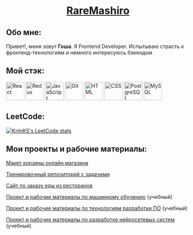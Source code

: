 <h1 align="center"><a href="https://github.com/RareMashiro" target="_blank">RareMashiro</a></h1>
<h2 align="left">Обо мне:</h2>
<p>
  Привет!, меня зовут <b>Гоша</b>. Я Frontend Developer. Испытываю страсть к фронтенд-технологиям и немного интересуюсь бэкендом
</p>
<h2 align="left">Мой стэк:</h2>
<div style="display: inline-block">
  <img width="50" src="https://user-images.githubusercontent.com/25181517/183897015-94a058a6-b86e-4e42-a37f-bf92061753e5.png" alt="React" title="React"/>
  <img width="50" src="https://user-images.githubusercontent.com/25181517/187896150-cc1dcb12-d490-445c-8e4d-1275cd2388d6.png" alt="Redux" title="Redux"/>
  <img width="50" src="https://user-images.githubusercontent.com/25181517/117447155-6a868a00-af3d-11eb-9cfe-245df15c9f3f.png" alt="JavaScript" title="JavaScript"/>
  <img width="50" src="https://user-images.githubusercontent.com/25181517/192108372-f71d70ac-7ae6-4c0d-8395-51d8870c2ef0.png" alt="Git" title="Git"/>
  <img width="50" src="https://user-images.githubusercontent.com/25181517/192158954-f88b5814-d510-4564-b285-dff7d6400dad.png" alt="HTML" title="HTML"/>
  <img width="50" src="https://user-images.githubusercontent.com/25181517/183898674-75a4a1b1-f960-4ea9-abcb-637170a00a75.png" alt="CSS" title="CSS"/>
  <img width="50" src="https://user-images.githubusercontent.com/25181517/117208740-bfb78400-adf5-11eb-97bb-09072b6bedfc.png" alt="PostgreSQL" title="PostgreSQL"/>
  <img width="50" src="https://user-images.githubusercontent.com/25181517/183896128-ec99105a-ec1a-4d85-b08b-1aa1620b2046.png" alt="MySQL" title="MySQL"/>
</div>

<h2 align="left">LeetCode:</h2>

[![KnlnKS's LeetCode stats](https://leetcode-stats-six.vercel.app/api?username=RareMashiro&theme=dark)](https://github.com/RareMashiro/leetcode-stats)

<h2 align="left">Мои проекты и рабочие материалы:</h2>
<p><a href="https://github.com/RareMashiro/internVK/tree/project-progress" target="_blank">Макет корзины онлайн магазина</a></p>
<p><a href="https://github.com/RareMashiro/Frontend" target="_blank">Тренировочный репозиторий с задачами</a></p>
<p><a href="https://github.com/RareMashiro/ReactCourse/tree/main-hw" target="_blank">Сайт по заказу еды из ресторанов</a></p>
<p><a href="https://github.com/RareMashiro/MLM" target="_blank">Проект и рабочие материалы по машинному обучению</a> (учебный)</p>
<p><a href="https://github.com/RareMashiro/SDT" target="_blank">Проект и рабочие материалы по технологиям разработки ПО</a> (учебный)</p>
<p><a href="https://github.com/RareMashiro/NNSD" target="_blank">Проект и рабочие материалы по разработке нейросетевых систем</a> (учебный)</p>
<!--
**RareMashiro/RareMashiro** is a ✨ _special_ ✨ repository because its `README.md` (this file) appears on your GitHub profile.

Here are some ideas to get you started:

- 🔭 I’m currently working on ...
- 🌱 I’m currently learning ...
- 👯 I’m looking to collaborate on ...
- 🤔 I’m looking for help with ...
- 💬 Ask me about ...
- 📫 How to reach me: ...
- 😄 Pronouns: ...
- ⚡ Fun fact: ...
-->
